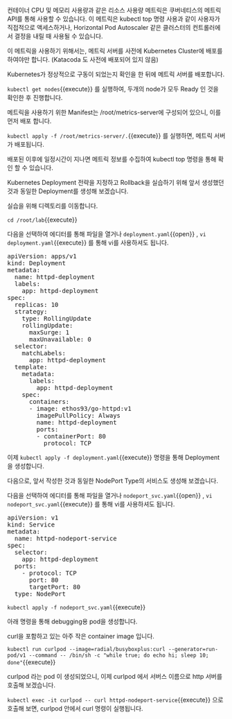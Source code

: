컨테이너 CPU 및 메모리 사용량과 같은 리소스 사용량 메트릭은 쿠버네티스의 메트릭 API를 통해 사용할 수 있습니다. 이 메트릭은 kubectl top 명령 사용과 같이 사용자가 직접적으로 액세스하거나, Horizontal Pod Autoscaler 같은 클러스터의 컨트롤러에서 결정을 내릴 때 사용될 수 있습니다.

이 메트릭을 사용하기 위해서는, 메트릭 서버를 사전에 Kubernetes Cluster에 배포를 하여야만 합니다. (Katacoda 도 사전에 배포되어 있지 않음)

Kubernetes가 정상적으로 구동이 되었는지 확인을 한 뒤에 메트릭 서버를 배포합니다.

`kubectl get nodes`{{execute}} 를 실행하여, 두개의 node가 모두 Ready 인 것을 확인한 후 진행합니다.

메트릭을 사용하기 위한 Manifest는 /root/metrics-server에 구성되어 있으니, 이를 먼저 배포 합니다.

`kubectl apply -f /root/metrics-server/.`{{execute}} 를 실행하면, 메트릭 서버가 배포됩니다.

배포된 이후에 일정시간이 지나면 메트릭 정보를 수집하여 kubectl top 명령을 통해 확인 할 수 있습니다.

Kubernetes Deployment 전략을 지정하고 Rollback을 실습하기 위해 앞서 생성했던 것과 동일한 Deployment를 생성해 보겠습니다.

실습을 위해 디렉토리를 이동합니다.

`cd /root/lab`{{execute}}

다음을 선택하여 에디터를 통해 파일을 열거나 `deployment.yaml`{{open}} , `vi deployment.yaml`{{execute}} 를 통해 vi를 사용하셔도 됩니다.

<pre class="file" data-filename="deployment.yaml" data-target="replace">apiVersion: apps/v1
kind: Deployment
metadata:
  name: httpd-deployment
  labels:
    app: httpd-deployment
spec:
  replicas: 10
  strategy:
    type: RollingUpdate
    rollingUpdate:
      maxSurge: 1
      maxUnavailable: 0
  selector:
    matchLabels:
      app: httpd-deployment
  template:
    metadata:
      labels:
        app: httpd-deployment
    spec:
      containers:
      - image: ethos93/go-httpd:v1
        imagePullPolicy: Always
        name: httpd-deployment
        ports:
        - containerPort: 80
          protocol: TCP
</pre>

이제 `kubectl apply -f deployment.yaml`{{execute}} 명령을 통해 Deployment 을 생성합니다.

다음으로, 앞서 작성한 것과 동일한 NodePort Type의 서비스도 생성해 보겠습니다.

다음을 선택하여 에디터를 통해 파일을 열거나 `nodeport_svc.yaml`{{open}} , `vi nodeport_svc.yaml`{{execute}} 를 통해 vi를 사용하셔도 됩니다.

<pre class="file" data-filename="nodeport_svc.yaml" data-target="replace">apiVersion: v1
kind: Service
metadata:
  name: httpd-nodeport-service
spec:
  selector:
    app: httpd-deployment
  ports:
    - protocol: TCP
      port: 80
      targetPort: 80
  type: NodePort
</pre>

`kubectl apply -f nodeport_svc.yaml`{{execute}}

아래 명령을 통해 debugging용 pod을 생성합니다.

curl을 포함하고 있는 아주 작은 container image 입니다.

`kubectl run curlpod --image=radial/busyboxplus:curl --generator=run-pod/v1 --command -- /bin/sh -c "while true; do echo hi; sleep 10; done"`{{execute}}

curlpod 라는 pod 이 생성되었으니, 이제 curlpod 에서 서버스 이름으로 http 서버를 호출해 보겠습니다.

`kubectl exec -it curlpod -- curl httpd-nodeport-service`{{execute}} 으로 호출해 보면, curlpod 안에서 curl 명령이 실행됩니다.

